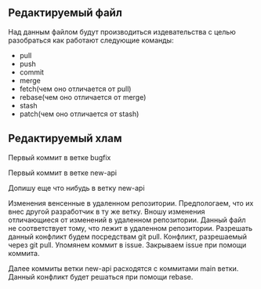 ## Редактируемый файл
Над данным файлом будут производиться издевательства с целью разобраться как работают следующие команды:
* pull
* push
* commit
* merge
* fetch(чем оно отличается от pull)
* rebase(чем оно отличается от merge)
* stash
* patch(чем оно отличается от stash)

## Редактируемый хлам


Первый коммит в ветке bugfix

Первый коммит в ветке new-api

Допишу еще что нибудь в ветку new-api

Изменения венсенные в удаленном репозитории. Предпологаем, что их внес другой разработчик в ту же ветку.
Вношу изменения отличающиеся от изменений в удаленном репозитории.
Данный файл не соответствует тому, что лежит в удаленном репозитории. Разрешать данный конфликт будем посредствам git pull.
Конфликт, разрешаемый через git pull.
Упомянем коммит в issue.
Закрываем issue при помощи коммита.

Далее коммиты ветки new-api расходятся с коммитами main ветки.
Данный конфликт будет решаться при помощи rebase.
